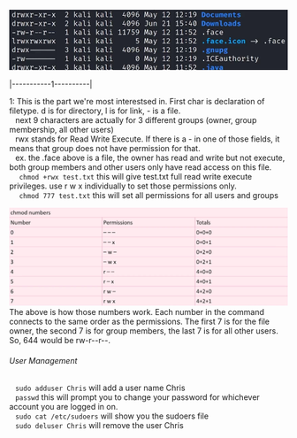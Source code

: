 
![UserManage](Images/20240401133850.png)

|-----------1----------|

1:  This is the part we're most interestsed in.  First char is declaration of filetype.  d is for directory, l is for link, - is a file.  
&ensp;	next 9 characters are actually for 3 different groups (owner, group membership, all other users)  
&ensp;	rwx stands for Read Write Execute.  If there is a - in one of those fields, it means that group does not have permission for that.  
&ensp;	ex.   the .face above is a file, the owner has read and write but not execute, both group members and other users only have read access on this file.  
&ensp;&ensp;		`chmod +rwx test.txt`   this will give test.txt full read write execute privileges.  use r w x individually to set those permissions only.  
&ensp;&ensp;		`chmod 777 test.txt`    this will set all permissions for all users and groups  

![Permissions](Images/20240401135938.png)
The above is how those numbers work.  Each number in the command connects to the same order as the permissions.  The first 7 is for the file owner, the second 7 is for group members, the last 7 is for all other users.  So, 644 would be rw-r--r--.  


###### User Management
&ensp;	`sudo adduser Chris`   will add a user name Chris  
&ensp;	`passwd`      this will prompt you to change your password for whichever account you are logged in on.  
&ensp;	`sudo cat /etc/sudoers`   will show you the sudoers file  
&ensp;	`sudo deluser Chris`    will remove the user Chris  